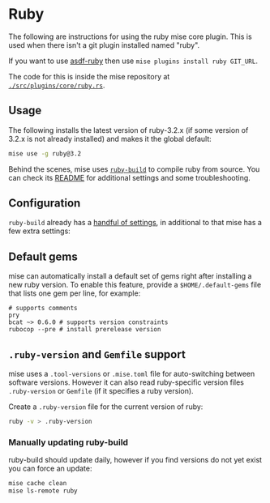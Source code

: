 # Ruby

The following are instructions for using the ruby mise core plugin. This is used when there isn't a
git plugin installed named "ruby".

If you want to use [asdf-ruby](https://github.com/asdf-vm/asdf-ruby)
then use `mise plugins install ruby GIT_URL`.

The code for this is inside the mise repository at
[`./src/plugins/core/ruby.rs`](https://github.com/jdx/mise/blob/main/src/plugins/core/ruby.rs).

## Usage

The following installs the latest version of ruby-3.2.x (if some version of 3.2.x is not already
installed) and makes it the global default:

```sh
mise use -g ruby@3.2
```

Behind the scenes, mise uses [`ruby-build`](https://github.com/rbenv/ruby-build) to compile ruby
from source. You can check its
[README](https://github.com/rbenv/ruby-build/blob/master/README.md)
for additional settings and some troubleshooting.

## Configuration

`ruby-build` already has a
[handful of settings](https://github.com/rbenv/ruby-build?tab=readme-ov-file#custom-build-configuration),
in additional to that mise has a few extra settings:

<script setup>
import { data } from '/settings.data.ts';
import Setting from '/components/setting.vue';

const settings = data.find(s => s.key === 'ruby').settings;
</script>

<Setting v-for="setting in settings" :setting="setting" :key="setting.key" :level="3" />

## Default gems

mise can automatically install a default set of gems right after installing a new ruby version.
To enable this feature, provide a `$HOME/.default-gems` file that lists one gem per line, for
example:

```text
# supports comments
pry
bcat ~> 0.6.0 # supports version constraints
rubocop --pre # install prerelease version
```

## `.ruby-version` and `Gemfile` support

mise uses a `.tool-versions` or `.mise.toml` file for auto-switching between software versions.
However it can also read ruby-specific version files `.ruby-version` or `Gemfile`
(if it specifies a ruby version).

Create a `.ruby-version` file for the current version of ruby:

```sh
ruby -v > .ruby-version
```

### Manually updating ruby-build

ruby-build should update daily, however if you find versions do not yet exist you can force an
update:

```bash
mise cache clean
mise ls-remote ruby
```
